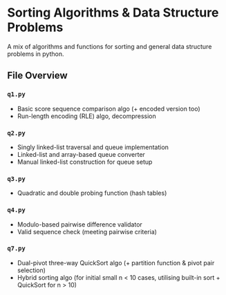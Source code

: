 # Sorting Algorithms & Data Structure Problems

A mix of algorithms and functions for sorting and general data structure problems in python.
## File Overview

### `q1.py`
- Basic score sequence comparison algo (+ encoded version too)  
- Run-length encoding (RLE) algo, decompression  

### `q2.py`
- Singly linked-list traversal and queue implementation  
- Linked-list and array-based queue converter  
- Manual linked-list construction for queue setup  

### `q3.py`
- Quadratic and double probing function (hash tables)  

### `q4.py`
- Modulo-based pairwise difference validator  
- Valid sequence check (meeting pairwise criteria)  

### `q7.py`
- Dual-pivot three-way QuickSort algo (+ partition function & pivot pair selection)  
- Hybrid sorting algo (for initial small n < 10 cases, utilising built-in sort + QuickSort for n > 10)  
